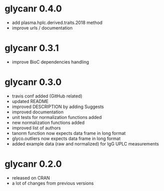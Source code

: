 # glycanr 0.4.0

* add plasma.hplc.derived.traits.2018 method
* improve urls / documentation

# glycanr 0.3.1

* improve BioC dependencies handling

# glycanr 0.3.0

* travis conf added (GitHub related)
* updated README
* improved DESCRIPTION by adding Suggests
* improved documentation
* unit tests for normalization functions added
* new normalization functions added
* improved list of authors
* tanorm function now expects data frame in long format
* glyco.outliers now expects data frame in long format
* added example data (raw and normalized) for IgG UPLC measurements

# glycanr 0.2.0

* released on CRAN
* a lot of changes from previous versions
